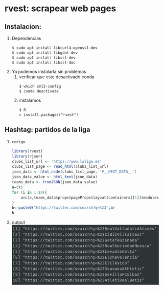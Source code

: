 # rvest: scrapear web pages
## Instalacion:
1. Dependencias
	```
	$ sudo apt install libcurl4-openssl-dev
	$ sudo apt install libgdal-dev
	$ sudo apt install libssl-dev
	$ sudo apt install libssl-doc
	```
2. Ya podemos instalarla sin problemas
	1. verificar que este desactivado conda
		```
		$ which xml2-config
		$ conda deactivate
		```
	2. instalamos
		```
		$ R
		> install.packages("rvest")
		```
## Hashtag: partidos de la liga
1. `codigo`
	```r
	library(rvest)
	library(rjson)
	clubs_list_url <- 'https://www.laliga.es'
	clubs_list_page <- read_html(clubs_list_url)
	json_data <- html_node(clubs_list_page, '#__NEXT_DATA__')
	json_data_value <- html_text(json_data)
	teams_data <- fromJSON(json_data_value)
	a=c()
	for (i in 1:10){
		a=c(a,teams_data$props$pageProps$layout$containers[[1]]$modules[[2]]$content[[i]]$hashtag)
	}
	b<-paste0("https://twitter.com/search?q=%23",a)
	b
	```
2. output  
	![](.img/linksTwitter.png)
